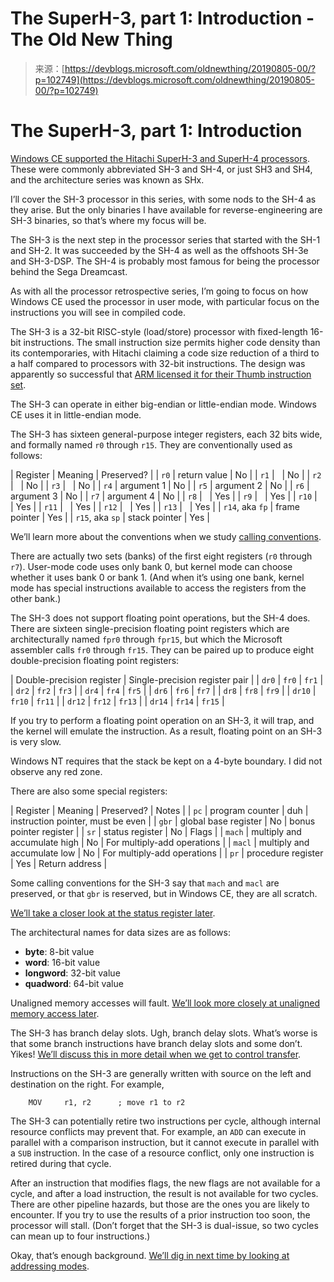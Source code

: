 <!--yml
category: 未分类
date: 2024-05-27 14:58:57
-->

# The SuperH-3, part 1: Introduction - The Old New Thing

> 来源：[https://devblogs.microsoft.com/oldnewthing/20190805-00/?p=102749](https://devblogs.microsoft.com/oldnewthing/20190805-00/?p=102749)

# The SuperH-3, part 1: Introduction

[Windows CE supported the Hitachi SuperH-3 and SuperH-4 processors](https://www.hpcfactor.com/support/windowsce/wce2.asp). These were commonly abbreviated SH-3 and SH-4, or just SH3 and SH4, and the architecture series was known as SHx.

I’ll cover the SH-3 processor in this series, with some nods to the SH-4 as they arise. But the only binaries I have available for reverse-engineering are SH-3 binaries, so that’s where my focus will be.

The SH-3 is the next step in the processor series that started with the SH-1 and SH-2\. It was succeeded by the SH-4 as well as the offshoots SH-3e and SH-3-DSP. The SH-4 is probably most famous for being the processor behind the Sega Dreamcast.

As with all the processor retrospective series, I’m going to focus on how Windows CE used the processor in user mode, with particular focus on the instructions you will see in compiled code.

The SH-3 is a 32-bit RISC-style (load/store) processor with fixed-length 16-bit instructions. The small instruction size permits higher code density than its contemporaries, with Hitachi claiming a code size reduction of a third to a half compared to processors with 32-bit instructions. The design was apparently so successful that [ARM licensed it for their Thumb instruction set](https://lwn.net/Articles/647636/).

The SH-3 can operate in either big-endian or little-endian mode. Windows CE uses it in little-endian mode.

The SH-3 has sixteen general-purpose integer registers, each 32 bits wide, and formally named `r0` through `r15`. They are conventionally used as follows:

| Register | Meaning | Preserved? |
| `r0` | return value | No |
| `r1` |   | No |
| `r2` |   | No |
| `r3` |   | No |
| `r4` | argument 1 | No |
| `r5` | argument 2 | No |
| `r6` | argument 3 | No |
| `r7` | argument 4 | No |
| `r8` |   | Yes |
| `r9` |   | Yes |
| `r10` |   | Yes |
| `r11` |   | Yes |
| `r12` |   | Yes |
| `r13` |   | Yes |
| `r14`, aka `fp` | frame pointer | Yes |
| `r15`, aka `sp` | stack pointer | Yes |

We’ll learn more about the conventions when we study [calling conventions](https://devblogs.microsoft.com/oldnewthing/20190820-00/?p=102792).

There are actually two sets (banks) of the first eight registers (`r0` through `r7`). User-mode code uses only bank 0, but kernel mode can choose whether it uses bank 0 or bank 1\. (And when it’s using one bank, kernel mode has special instructions available to access the registers from the other bank.)

The SH-3 does not support floating point operations, but the SH-4 does. There are sixteen single-precision floating point registers which are architecturally named `fpr0` through `fpr15`, but which the Microsoft assembler calls `fr0` through `fr15`. They can be paired up to produce eight double-precision floating point registers:

| Double-precision register | Single-precision register pair |
| `dr0` | `fr0` | `fr1` |
| `dr2` | `fr2` | `fr3` |
| `dr4` | `fr4` | `fr5` |
| `dr6` | `fr6` | `fr7` |
| `dr8` | `fr8` | `fr9` |
| `dr10` | `fr10` | `fr11` |
| `dr12` | `fr12` | `fr13` |
| `dr14` | `fr14` | `fr15` |

If you try to perform a floating point operation on an SH-3, it will trap, and the kernel will emulate the instruction. As a result, floating point on an SH-3 is very slow.

Windows NT requires that the stack be kept on a 4-byte boundary. I did not observe any red zone.

There are also some special registers:

| Register | Meaning | Preserved? | Notes |
| `pc` | program counter | duh | instruction pointer, must be even |
| `gbr` | global base register | No | bonus pointer register |
| `sr` | status register | No | Flags |
| `mach` | multiply and accumulate high | No | For multiply-add operations |
| `macl` | multiply and accumulate low | No | For multiply-add operations |
| `pr` | procedure register | Yes | Return address |

Some calling conventions for the SH-3 say that `mach` and `macl` are preserved, or that `gbr` is reserved, but in Windows CE, they are all scratch.

[We’ll take a closer look at the status register later](https://devblogs.microsoft.com/oldnewthing/20190807-00/?p=102769).

The architectural names for data sizes are as follows:

*   **byte**: 8-bit value
*   **word**: 16-bit value
*   **longword**: 32-bit value
*   **quadword**: 64-bit value

Unaligned memory accesses will fault. [We’ll look more closely at unaligned memory access later](https://devblogs.microsoft.com/oldnewthing/20190821-00/?p=102794).

The SH-3 has branch delay slots. Ugh, branch delay slots. What’s worse is that some branch instructions have branch delay slots and some don’t. Yikes! [We’ll discuss this in more detail when we get to control transfer](https://devblogs.microsoft.com/oldnewthing/20190816-00/?p=102788).

Instructions on the SH-3 are generally written with source on the left and destination on the right. For example,

```
    MOV     r1, r2      ; move r1 to r2

```

The SH-3 can potentially retire two instructions per cycle, although internal resource conflicts may prevent that. For example, an `ADD` can execute in parallel with a comparison instruction, but it cannot execute in parallel with a `SUB` instruction. In the case of a resource conflict, only one instruction is retired during that cycle.

After an instruction that modifies flags, the new flags are not available for a cycle, and after a load instruction, the result is not available for two cycles. There are other pipeline hazards, but those are the ones you are likely to encounter. If you try to use the results of a prior instruction too soon, the processor will stall. (Don’t forget that the SH-3 is dual-issue, so two cycles can mean up to four instructions.)

Okay, that’s enough background. [We’ll dig in next time by looking at addressing modes](https://devblogs.microsoft.com/oldnewthing/20190806-00/?p=102752).